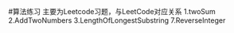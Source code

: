 #算法练习
主要为Leetcode习题，与LeetCode对应关系
1.twoSum
2.AddTwoNumbers
3.LengthOfLongestSubstring
7.ReverseInteger
